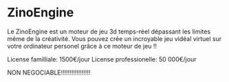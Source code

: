 # ZinoEngine

Le ZinoEngine est un moteur de jeu 3d temps-réel dépassant les limites même de la créativité.
Vous pouvez crée un incroyable jeu vidéal virtuel sur votre ordinateur personel grâce à ce moteur de jeu !!

License familliale: 1500€/jour
License professionelle: 50 000€/jour

NON NEGOCIABLE!!!!!!!!!!!!!!!!!